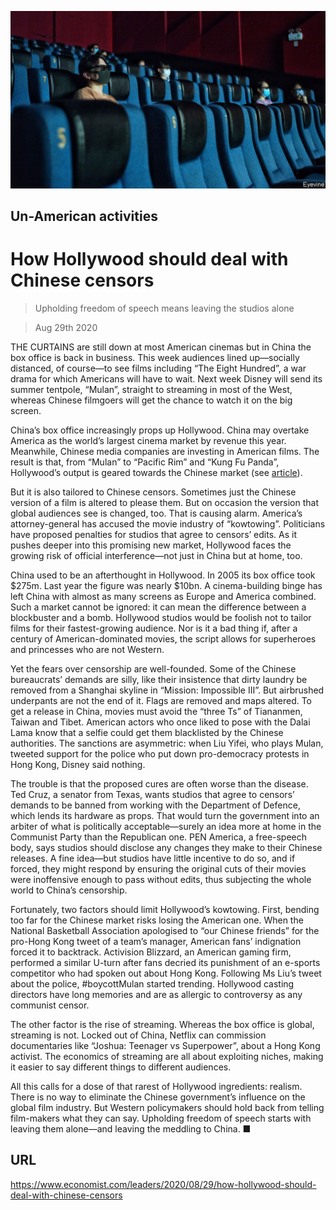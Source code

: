 ![](./images/20200829_LDP501.jpg)

## Un-American activities

# How Hollywood should deal with Chinese censors

> Upholding freedom of speech means leaving the studios alone

> Aug 29th 2020

THE CURTAINS are still down at most American cinemas but in China the box office is back in business. This week audiences lined up—socially distanced, of course—to see films including “The Eight Hundred”, a war drama for which Americans will have to wait. Next week Disney will send its summer tentpole, “Mulan”, straight to streaming in most of the West, whereas Chinese filmgoers will get the chance to watch it on the big screen.

China’s box office increasingly props up Hollywood. China may overtake America as the world’s largest cinema market by revenue this year. Meanwhile, Chinese media companies are investing in American films. The result is that, from “Mulan” to “Pacific Rim” and “Kung Fu Panda”, Hollywood’s output is geared towards the Chinese market (see [article](https://www.economist.com//node/21791222)).

But it is also tailored to Chinese censors. Sometimes just the Chinese version of a film is altered to please them. But on occasion the version that global audiences see is changed, too. That is causing alarm. America’s attorney-general has accused the movie industry of “kowtowing”. Politicians have proposed penalties for studios that agree to censors’ edits. As it pushes deeper into this promising new market, Hollywood faces the growing risk of official interference—not just in China but at home, too.

China used to be an afterthought in Hollywood. In 2005 its box office took $275m. Last year the figure was nearly $10bn. A cinema-building binge has left China with almost as many screens as Europe and America combined. Such a market cannot be ignored: it can mean the difference between a blockbuster and a bomb. Hollywood studios would be foolish not to tailor films for their fastest-growing audience. Nor is it a bad thing if, after a century of American-dominated movies, the script allows for superheroes and princesses who are not Western.

Yet the fears over censorship are well-founded. Some of the Chinese bureaucrats’ demands are silly, like their insistence that dirty laundry be removed from a Shanghai skyline in “Mission: Impossible III”. But airbrushed underpants are not the end of it. Flags are removed and maps altered. To get a release in China, movies must avoid the “three Ts” of Tiananmen, Taiwan and Tibet. American actors who once liked to pose with the Dalai Lama know that a selfie could get them blacklisted by the Chinese authorities. The sanctions are asymmetric: when Liu Yifei, who plays Mulan, tweeted support for the police who put down pro-democracy protests in Hong Kong, Disney said nothing.

The trouble is that the proposed cures are often worse than the disease. Ted Cruz, a senator from Texas, wants studios that agree to censors’ demands to be banned from working with the Department of Defence, which lends its hardware as props. That would turn the government into an arbiter of what is politically acceptable—surely an idea more at home in the Communist Party than the Republican one. PEN America, a free-speech body, says studios should disclose any changes they make to their Chinese releases. A fine idea—but studios have little incentive to do so, and if forced, they might respond by ensuring the original cuts of their movies were inoffensive enough to pass without edits, thus subjecting the whole world to China’s censorship.

Fortunately, two factors should limit Hollywood’s kowtowing. First, bending too far for the Chinese market risks losing the American one. When the National Basketball Association apologised to “our Chinese friends” for the pro-Hong Kong tweet of a team’s manager, American fans’ indignation forced it to backtrack. Activision Blizzard, an American gaming firm, performed a similar U-turn after fans decried its punishment of an e-sports competitor who had spoken out about Hong Kong. Following Ms Liu’s tweet about the police, #boycottMulan started trending. Hollywood casting directors have long memories and are as allergic to controversy as any communist censor.

The other factor is the rise of streaming. Whereas the box office is global, streaming is not. Locked out of China, Netflix can commission documentaries like “Joshua: Teenager vs Superpower”, about a Hong Kong activist. The economics of streaming are all about exploiting niches, making it easier to say different things to different audiences.

All this calls for a dose of that rarest of Hollywood ingredients: realism. There is no way to eliminate the Chinese government’s influence on the global film industry. But Western policymakers should hold back from telling film-makers what they can say. Upholding freedom of speech starts with leaving them alone—and leaving the meddling to China. ■

## URL

https://www.economist.com/leaders/2020/08/29/how-hollywood-should-deal-with-chinese-censors
